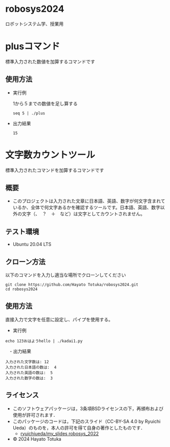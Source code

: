 # robosys2024
ロボットシステム学、授業用

# plusコマンド
標準入力された数値を加算するコマンドです

## 使用方法
- 実行例

  1から５までの数値を足し算する

  ```
  seq 5 | ./plus
  ```
  
- 出力結果
  ```
  15
  ```


# 文字数カウントツール
標準入力されたコマンドを加算するコマンドです

## 概要
- このプロジェクトは入力された文章に日本語、英語、数字が何文字含まれているか、全体で何文字あるかを確認するツールです。日本語、英語、数字以外の文字（、　？　＋　など）は文字としてカウントされません。

## テスト環境
- Ubuntu 20.04 LTS

## クローン方法

  以下のコマンドを入力し適当な場所でクローンしてください
  ```
  git clone https://github.com/Hayato Totuka/robosys2024.git
  cd robosys2024
  ```
## 使用方法
  直接入力で文字を任意に設定し、パイプを使用する。
  - 実行例
  ```
  echo 123おはようhello | ./kadai1.py
  ```
　- 出力結果
 
  ```
 入力された文字数は: 12
 入力された日本語の数は:  4
 入力された英語の数は:  5
 入力された数字の数は:  3
 ```
## ライセンス
- このソフトウェアパッケージは，3条項BSDライセンスの下，再頒布および使用が許可されます．
- このパッケージのコードは，下記のスライド（CC-BY-SA 4.0 by Ryuichi Ueda）のものを，本人の許可を得て自身の著作としたものです．
    - [ryuichiueda/my_slides robosys_2022](https://github.com/ryuichiueda/my_slides/tree/master/robosys_2022)
- © 2024 Hayato Totuka
 

  
